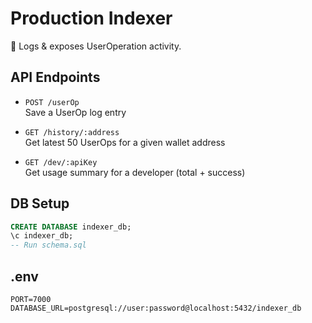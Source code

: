 # Production Indexer

📡 Logs & exposes UserOperation activity.

## API Endpoints

- `POST /userOp`  
  Save a UserOp log entry

- `GET /history/:address`  
  Get latest 50 UserOps for a given wallet address

- `GET /dev/:apiKey`  
  Get usage summary for a developer (total + success)

## DB Setup

```sql
CREATE DATABASE indexer_db;
\c indexer_db;
-- Run schema.sql
```

## .env

```
PORT=7000
DATABASE_URL=postgresql://user:password@localhost:5432/indexer_db
```
